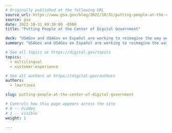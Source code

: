 ```yaml
---
# Originally published at the following URL
source_url: https://www.gsa.gov/blog/2022/10/31/putting-people-at-the-center-of-digital-government
source: gsa
date: 2022-10-31 09:30:00 -0500
title: "Putting People at the Center of Digital Government"

deck: "USAGov and USAGov en Español are working to reimagine the way we provide government information and services to the public. The USAGov team is an example of how GSA’s Technology Transformation Services (TTS) is aligning and living up to the challenges outlined in the President’s Management Agenda. The focus in 2022 has been on centering the work around the people we serve."
summary: "USAGov and USAGov en Español are working to reimagine the way we provide government information and services to the public. The USAGov team is an example of how GSA’s Technology Transformation Services (TTS) is aligning and living up to the challenges outlined in the President’s Management Agenda. The focus in 2022 has been on centering the work around the people we serve."

# See all topics at https://digital.gov/topics
topics:
  - multilingual
  - customer-experience

# See all authors at https://digital.gov/authors
authors:
  - lmartinez

slug: putting-people-at-the-center-of-digital-government

# Controls how this page appears across the site
# 0 -- hidden
# 1 -- visible
weight: 1

---
```

